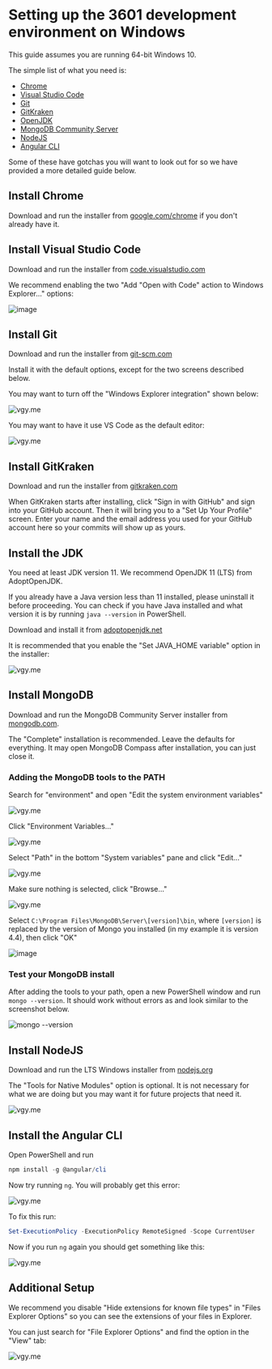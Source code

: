 # Setting up the 3601 development environment on Windows

This guide assumes you are running 64-bit Windows 10.

The simple list of what you need is:
- [Chrome](https://www.google.com/chrome/)
- [Visual Studio Code](https://code.visualstudio.com/)
- [Git](https://git-scm.com/)
- [GitKraken](https://www.gitkraken.com/git-client)
- [OpenJDK](https://adoptopenjdk.net/)
- [MongoDB Community Server](https://www.mongodb.com/)
- [NodeJS](https://nodejs.org/)
- [Angular CLI](https://cli.angular.io/)

Some of these have gotchas you will want to look out for so we have provided a more detailed guide below.

## Install Chrome

Download and run the installer from [google.com/chrome](https://www.google.com/chrome/) if you don't already have it.

## Install Visual Studio Code

Download and run the installer from [code.visualstudio.com](https://code.visualstudio.com/Download)

We recommend enabling the two "Add "Open with Code" action to Windows Explorer..." options:

![image](https://i.vgy.me/ivqONx.png)

## Install Git

Download and run the installer from [git-scm.com](https://git-scm.com/download/win)

Install it with the default options, except for the two screens described below. 

You may want to turn off the "Windows Explorer integration" shown below:

![vgy.me](https://i.vgy.me/8ouuB4.png)

You may want to have it use VS Code as the default editor:

![vgy.me](https://i.vgy.me/qmw8cK.png)

## Install GitKraken

Download and run the installer from [gitkraken.com](https://www.gitkraken.com/download/windows64)

When GitKraken starts after installing, click "Sign in with GitHub" and sign into your GitHub account. Then it will bring you to a "Set Up Your Profile" screen. Enter your name and the email address you used for your GitHub account here so your commits will show up as yours.

## Install the JDK

You need at least JDK version 11. We recommend OpenJDK 11 (LTS) from AdoptOpenJDK.

If you already have a Java version less than 11 installed, please uninstall it before proceeding. You can check if you have Java installed and what version it is by running `java --version` in PowerShell.

Download and install it from [adoptopenjdk.net](https://adoptopenjdk.net/?variant=openjdk11&jvmVariant=hotspot)

It is recommended that you enable the "Set JAVA_HOME variable" option in the installer:

![vgy.me](https://i.vgy.me/nitvbc.png)

## Install MongoDB

Download and run the MongoDB Community Server installer from [mongodb.com](https://www.mongodb.com/try/download/community).

The "Complete" installation is recommended. Leave the defaults for everything. It may open MongoDB Compass after installation, you can just close it.

### Adding the MongoDB tools to the PATH

Search for "environment" and open "Edit the system environment variables"

![vgy.me](https://i.vgy.me/DiOWum.png)

Click "Environment Variables..."

![vgy.me](https://i.vgy.me/h4g9za.png)

Select "Path" in the bottom "System variables" pane and click "Edit..."

![vgy.me](https://i.vgy.me/KAY0A7.png)

Make sure nothing is selected, click "Browse..."

![vgy.me](https://i.vgy.me/bV4Mei.png)

Select `C:\Program Files\MongoDB\Server\[version]\bin`, where `[version]` is replaced by the version of Mongo you installed (in my example it is version 4.4), then click "OK"

![image](https://user-images.githubusercontent.com/1300395/104500523-28a79180-55a4-11eb-9959-aa7730d7f289.png)


### Test your MongoDB install

After adding the tools to your path, open a new PowerShell window and run `mongo --version`. It should work without errors as and look similar to the screenshot below.

![mongo --version](https://user-images.githubusercontent.com/1300395/104500249-c8b0eb00-55a3-11eb-8967-9576f4d5591c.png)

## Install NodeJS

Download and run the LTS Windows installer from [nodejs.org](https://nodejs.org/en/download/)

The "Tools for Native Modules" option is optional. It is not necessary for what we are doing but you may want it for future projects that need it.

![vgy.me](https://i.vgy.me/WA5jxL.png)


## Install the Angular CLI

Open PowerShell and run
```powershell
npm install -g @angular/cli
```

Now try running `ng`. You will probably get this error:

![vgy.me](https://i.vgy.me/TOvNic.png)

To fix this run:

```powershell
Set-ExecutionPolicy -ExecutionPolicy RemoteSigned -Scope CurrentUser
```

Now if you run `ng` again you should get something like this:

![vgy.me](https://i.vgy.me/UHJyFS.png)

## Additional Setup

We recommend you disable "Hide extensions for known file types" in "Files Explorer Options" so you can see the extensions of your files in Explorer.

You can just search for "File Explorer Options" and find the option in the "View" tab:

![vgy.me](https://i.vgy.me/jPuXlk.png)
